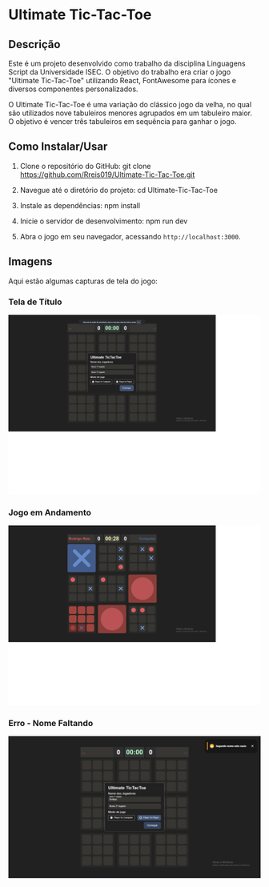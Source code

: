 # Ultimate Tic-Tac-Toe

## Descrição

Este é um projeto desenvolvido como trabalho da disciplina Linguagens Script da Universidade ISEC. O objetivo do trabalho era criar o jogo "Ultimate Tic-Tac-Toe" utilizando React, FontAwesome para ícones e diversos componentes personalizados.

O Ultimate Tic-Tac-Toe é uma variação do clássico jogo da velha, no qual são utilizados nove tabuleiros menores agrupados em um tabuleiro maior.<br>
O objetivo é vencer três tabuleiros em sequência para ganhar o jogo.

## Como Instalar/Usar

1. Clone o repositório do GitHub:
git clone https://github.com/Rreis019/Ultimate-Tic-Tac-Toe.git


2. Navegue até o diretório do projeto:
cd Ultimate-Tic-Tac-Toe

3. Instale as dependências:
npm install

4. Inicie o servidor de desenvolvimento:
npm run dev


5. Abra o jogo em seu navegador, acessando `http://localhost:3000`.

## Imagens
Aqui estão algumas capturas de tela do jogo:

### Tela de Título
![Tela de Título](TitleScreen.png)

### Jogo em Andamento
![Jogo em Andamento](InGame.png)

### Erro - Nome Faltando
![Erro - Nome Faltando](ErrorMissingSecondName.png)



